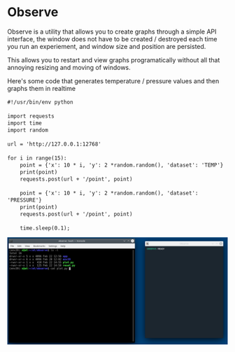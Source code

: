 # Observe
Observe is a utility that allows you to create graphs through a simple API interface, the window does not have to be created / destroyed each time you run an experiement, and window size and position are persisted.

This allows you to restart and view graphs programatically without all that annoying resizing and moving of windows. 

Here's some code that generates temperature / pressure values and then graphs them in realtime
```
#!/usr/bin/env python

import requests
import time
import random

url = 'http://127.0.0.1:12768'

for i in range(15):
    point = {'x': 10 * i, 'y': 2 *random.random(), 'dataset': 'TEMP'}
    print(point)
    requests.post(url + '/point', point)
    
    point = {'x': 10 * i, 'y': 2 *random.random(), 'dataset': 'PRESSURE'}
    print(point)
    requests.post(url + '/point', point)
    
    time.sleep(0.1);
```

![Observe Demo](https://github.com/AtomicTessellator/observe/raw/main/demo/observe_demo.gif)
